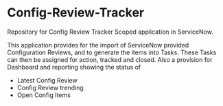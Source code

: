 # Config-Review-Tracker
Repository for Config Review Tracker Scoped application in ServiceNow.

This application provides for the import of ServiceNow provided Configuration Reviews, and to generate the items into Tasks. These Tasks can then be assigned for action, tracked and closed. 
Also a provision for Dashboard and reporting showing the status of 
- Latest Config Review
- Config Review trending
- Open Config Items
